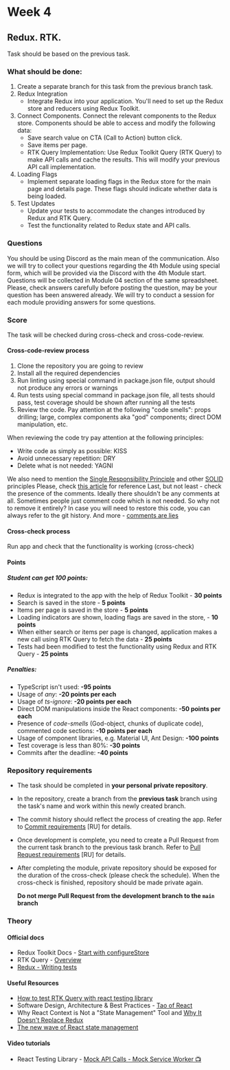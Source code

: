 # Week 4

## Redux. RTK.

Task should be based on the previous task.

### What should be done:

1. Create a separate branch for this task from the previous branch task.
2. Redux Integration
   - Integrate Redux into your application. You'll need to set up the Redux store and reducers using Redux Toolkit.
3. Connect Components. Connect the relevant components to the Redux store. Components should be able to access and modify the following data:
   - Save search value on CTA (Call to Action) button click.
   - Save items per page.
   - RTK Query Implementation: Use Redux Toolkit Query (RTK Query) to make API calls and cache the results. This will modify your previous API call implementation.
4. Loading Flags
   - Implement separate loading flags in the Redux store for the main page and details page. These flags should indicate whether data is being loaded.
5. Test Updates
   - Update your tests to accommodate the changes introduced by Redux and RTK Query.
   - Test the functionality related to Redux state and API calls.

### Questions

You should be using Discord as the main mean of the communication.
Also we will try to collect your questions regarding the 4th Module using special form, which will be provided via the Discord with the 4th Module start. Questions will be collected in Module 04 section of the same spreadsheet. Please, check answers carefully before posting the question, may be your question has been answered already.
We will try to conduct a session for each module providing answers for some questions.

### Score

The task will be checked during cross-check and cross-code-review.

#### Cross-code-review process

1. Clone the repository you are going to review
2. Install all the required dependencies
3. Run linting using special command in package.json file, output should not produce any errors or warnings
4. Run tests using special command in package.json file, all tests should pass, test coverage should be shown after running all the tests
5. Review the code. Pay attention at the following "code smells": props drilling; large, complex components aka "god" components; direct DOM manipulation, etc.

When reviewing the code try pay attention at the following principles:

- Write code as simply as possible: KISS
- Avoid unnecessary repetition: DRY
- Delete what is not needed: YAGNI

We also need to mention the [Single Responsibility Principle](https://en.wikipedia.org/wiki/Single-responsibility_principle) and other [SOLID](https://en.wikipedia.org/wiki/SOLID) principles
Please, check [this article](https://dmitripavlutin.com/7-architectural-attributes-of-a-reliable-react-component/) for reference
Last, but not least - check the presence of the comments. Ideally there shouldn't be any comments at all. Sometimes people just comment code which is not needed. So why not to remove it entirely? In case you will need to restore this code, you can always refer to the git history. And more - [comments are lies](https://blog.devgenius.io/code-should-be-the-one-version-of-the-truth-dont-add-comments-b0bcd8631a9a)

#### Cross-check process

Run app and check that the functionality is working (cross-check)

#### Points

##### Student can get 100 points:

- Redux is integrated to the app with the help of Redux Toolkit - **30 points**
- Search is saved in the store - **5 points**
- Items per page is saved in the store - **5 points**
- Loading indicators are shown, loading flags are saved in the store, - **10 points**
- When either search or items per page is changed, application makes a new call using RTK Query to fetch the data - **25 points**
- Tests had been modified to test the functionality using Redux and RTK Query - **25 points**

##### Penalties:

- TypeScript isn't used: **-95 points**
- Usage of _any_: **-20 points per each**
- Usage of _ts-ignore_: **-20 points per each**
- Direct DOM manipulations inside the React components: **-50 points per each**
- Presence of _code-smells_ (God-object, chunks of duplicate code), commented code sections: **-10 points per each**
- Usage of component libraries, e.g. Material UI, Ant Design: **-100 points**
- Test coverage is less than 80%: **-30 points**
- Commits after the deadline: **-40 points**

### Repository requirements

- The task should be completed in **your personal private repository**.
- In the repository, create a branch from the **previous task** branch using the task's name and work within this newly created branch.
- The commit history should reflect the process of creating the app. Refer to [Commit requirements](https://docs.rs.school/#/git-convention?id=%D0%A2%D1%80%D0%B5%D0%B1%D0%BE%D0%B2%D0%B0%D0%BD%D0%B8%D1%8F-%D0%BA-%D0%B8%D0%BC%D0%B5%D0%BD%D0%B0%D0%BC-%D0%BA%D0%BE%D0%BC%D0%BC%D0%B8%D1%82%D0%BE%D0%B2) [RU] for details.
- Once development is complete, you need to create a Pull Request from the current task branch to the previous task branch. Refer to [Pull Request requirements](https://docs.rs.school/#/pull-request-review-process?id=%D0%A2%D1%80%D0%B5%D0%B1%D0%BE%D0%B2%D0%B0%D0%BD%D0%B8%D1%8F-%D0%BA-pull-request-pr) [RU] for details.
- After completing the module, private repository should be exposed for the duration of the cross-check (please check the schedule). When the cross-check is finished, repository should be made private again.

  **Do not merge Pull Request from the development branch to the `main` branch**

### Theory

#### Official docs

- Redux Toolkit Docs - [Start with configureStore](https://redux-toolkit.js.org/api/configureStore)
- RTK Query - [Overview](https://redux-toolkit.js.org/rtk-query/overview)
- [Redux - Writing tests](https://redux.js.org/usage/writing-tests)

#### Useful Resources

- [How to test RTK Query with react testing library](https://dev.to/ifeanyichima/-testing-components-with-a-request-for-rtk-query-using-msw-and-react-testing-library-5a8n)
- Software Design, Architecture & Best Practices - [Tao of React](https://alexkondov.com/tao-of-react/)
- Why React Context is Not a "State Management" Tool and [Why It Doesn't Replace Redux](https://blog.isquaredsoftware.com/2021/01/context-redux-differences/)
- [The new wave of React state management](https://frontendmastery.com/posts/the-new-wave-of-react-state-management/)

#### Video tutorials

- React Testing Library - [Mock API Calls - Mock Service Worker 📺](https://www.youtube.com/watch?v=oMv2eAGWtZU)
